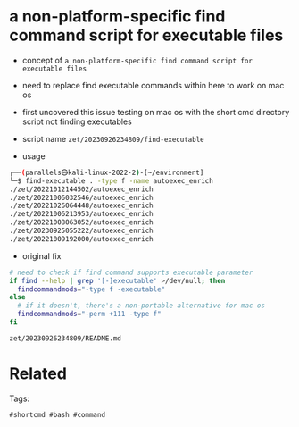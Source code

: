 # a non-platform-specific find command script for executable files

- concept of `a non-platform-specific find command script for executable files`
- need to replace find executable commands within here to work on mac os
- first uncovered this issue testing on mac os with the short cmd directory script not finding executables
- script name `zet/20230926234809/find-executable`

- usage
```bash
┌──(parallels㉿kali-linux-2022-2)-[~/environment]
└─$ find-executable . -type f -name autoexec_enrich
./zet/20221012144502/autoexec_enrich
./zet/20221006032546/autoexec_enrich
./zet/20221026064448/autoexec_enrich
./zet/20221006213953/autoexec_enrich
./zet/20221008063052/autoexec_enrich
./zet/20230925055222/autoexec_enrich
./zet/20221009192000/autoexec_enrich
```

- original fix
```bash
# need to check if find command supports executable parameter
if find --help | grep '[-]executable' >/dev/null; then
  findcommandmods="-type f -executable"
else
  # if it doesn't, there's a non-portable alternative for mac os
  findcommandmods="-perm +111 -type f"
fi
```

` zet/20230926234809/README.md `

# Related


Tags:

    #shortcmd #bash #command
